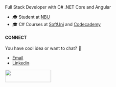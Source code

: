 Full Stack Developer with C# .NET Core and Angular

- 🎓 Student at [NBU](https://nbu.bg/)
- 🎓 C# Courses at [SoftUni](https://softuni.bg/) and [Codecademy](https://www.codecademy.com/)

#### CONNECT
You have cool idea or want to chat? 🔽
- [Email](mailto:nikola.dionisiev@gmail.com)
- [Linkedin](https://www.linkedin.com/in/nikola-zahariev-69974713b/)

<img width="150" height="40" src="https://visitor-badge.glitch.me/badge?page_id=viewless">
